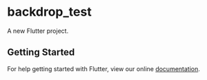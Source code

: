 # backdrop_test

A new Flutter project.

## Getting Started

For help getting started with Flutter, view our online
[documentation](https://flutter.io/).
